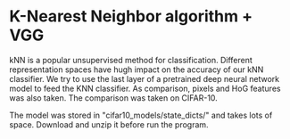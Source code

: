 # K-Nearest Neighbor algorithm + VGG
kNN is a popular unsupervised method for classification. Different representation spaces have hugh impact on the accuracy of our kNN classifier. We try to use the last layer of a pretrained deep neural network model to feed the KNN classifier. As comparison, pixels and HoG features was also taken.
The comparison was taken on CIFAR-10. </p>
The model was stored in "cifar10_models/state_dicts/" and takes lots of space. Download and unzip it before run the program. </p>
